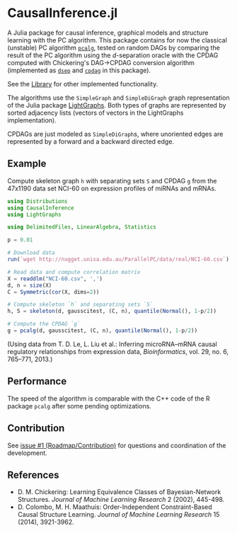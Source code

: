 # CausalInference.jl

A Julia package for causal inference, graphical models and structure learning with the PC algorithm. This package contains for now the classical (unstable) PC algorithm [`pcalg`](@ref), tested on random DAGs by comparing the result of the PC algorithm using the *d*-separation oracle with the CPDAG computed with Chickering's DAG->CPDAG conversion algorithm (implemented as [`dsep`](@ref) and [`cpdag`](@ref) in this package).

See the [Library](https://mschauer.github.io/CausalInference.jl/latest/library/) for other implemented functionality.

The algorithms use the `SimpleGraph` and `SimpleDiGraph` graph representation of the Julia package [LightGraphs](https://github.com/JuliaGraphs/LightGraphs.jl).
Both types of graphs are represented by sorted adjacency lists (vectors of vectors in the LightGraphs implementation).

CPDAGs are just modeled as `SimpleDiGraph`s, where unoriented edges are represented by a forward and a backward directed edge.

## Example


Compute skeleton graph `h` with separating sets `S` and CPDAG `g` from
the 47x1190 data set NCI-60 on expression profiles of miRNAs and mRNAs.

```julia
using Distributions
using CausalInference
using LightGraphs

using DelimitedFiles, LinearAlgebra, Statistics

p = 0.01

# Download data
run(`wget http://nugget.unisa.edu.au/ParallelPC/data/real/NCI-60.csv`)

# Read data and compute correlation matrix
X = readdlm("NCI-60.csv", ',')
d, n = size(X)
C = Symmetric(cor(X, dims=2))

# Compute skeleton `h` and separating sets `S`
h, S = skeleton(d, gausscitest, (C, n), quantile(Normal(), 1-p/2))

# Compute the CPDAG `g`
g = pcalg(d, gausscitest, (C, n), quantile(Normal(), 1-p/2))
```

(Using data from T. D. Le, L. Liu et al.: Inferring microRNA–mRNA causal regulatory relationships from expression data, *Bioinformatics*, vol. 29, no. 6, 765–771, 2013.)


## Performance

The speed of the algorithm is comparable with the C++ code of the R package `pcalg` after some pending optimizations.

## Contribution
See [issue #1 (Roadmap/Contribution)](https://github.com/mschauer/CausalInference.jl/issues/1) for questions and coordination of the development.

## References

* D. M. Chickering: Learning Equivalence Classes of Bayesian-Network Structures. *Journal of Machine Learning Research* 2 (2002), 445-498.
* D. Colombo, M. H. Maathuis: Order-Independent Constraint-Based Causal Structure Learning. *Journal of Machine Learning Research* 15 (2014), 3921-3962.
